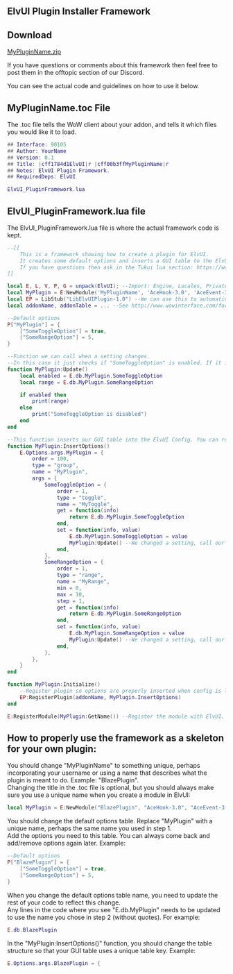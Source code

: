 ## ElvUI Plugin Installer Framework

## Download

[MyPluginName.zip](https://github.com/Repooc/ElvUI-Templates/releases/download/1.0/MyPluginName.zip)

If you have questions or comments about this framework then feel free to post them in the offtopic section of our Discord.  

You can see the actual code and guidelines on how to use it below.  

## MyPluginName.toc File

The .toc file tells the WoW client about your addon, and tells it which files you would like it to load.  

```Lua
## Interface: 90105
## Author: YourName
## Version: 0.1
## Title: |cff1784d1ElvUI|r |cff00b3ffMyPluginName|r
## Notes: ElvUI Plugin Framework.
## RequiredDeps: ElvUI

ElvUI_PluginFramework.lua
```

## ElvUI_PluginFramework.lua file

The ElvUI_PluginFramework.lua file is where the actual framework code is kept.  

```Lua
--[[
	This is a framework showing how to create a plugin for ElvUI.
	It creates some default options and inserts a GUI table to the ElvUI Config.
	If you have questions then ask in the Tukui lua section: https://www.tukui.org/forum/viewforum.php?f=10
]]

local E, L, V, P, G = unpack(ElvUI); --Import: Engine, Locales, PrivateDB, ProfileDB, GlobalDB
local MyPlugin = E:NewModule('MyPluginName', 'AceHook-3.0', 'AceEvent-3.0', 'AceTimer-3.0'); --Create a plugin within ElvUI and adopt AceHook-3.0, AceEvent-3.0 and AceTimer-3.0. We can make use of these later.
local EP = LibStub("LibElvUIPlugin-1.0") --We can use this to automatically insert our GUI tables when ElvUI_Config is loaded.
local addonName, addonTable = ... --See http://www.wowinterface.com/forums/showthread.php?t=51502&p=304704&postcount=2

--Default options
P["MyPlugin"] = {
	["SomeToggleOption"] = true,
	["SomeRangeOption"] = 5,
}

--Function we can call when a setting changes.
--In this case it just checks if "SomeToggleOption" is enabled. If it is it prints the value of "SomeRangeOption", otherwise it tells you that "SomeToggleOption" is disabled.
function MyPlugin:Update()
	local enabled = E.db.MyPlugin.SomeToggleOption
	local range = E.db.MyPlugin.SomeRangeOption

	if enabled then
		print(range)
	else
		print("SomeToggleOption is disabled")
	end
end

--This function inserts our GUI table into the ElvUI Config. You can read about AceConfig here: http://www.wowace.com/addons/ace3/pages/ace-config-3-0-options-tables/
function MyPlugin:InsertOptions()
	E.Options.args.MyPlugin = {
		order = 100,
		type = "group",
		name = "MyPlugin",
		args = {
			SomeToggleOption = {
				order = 1,
				type = "toggle",
				name = "MyToggle",
				get = function(info)
					return E.db.MyPlugin.SomeToggleOption
				end,
				set = function(info, value)
					E.db.MyPlugin.SomeToggleOption = value
					MyPlugin:Update() --We changed a setting, call our Update function
				end,
			},
			SomeRangeOption = {
				order = 1,
				type = "range",
				name = "MyRange",
				min = 0,
				max = 10,
				step = 1,
				get = function(info)
					return E.db.MyPlugin.SomeRangeOption
				end,
				set = function(info, value)
					E.db.MyPlugin.SomeRangeOption = value
					MyPlugin:Update() --We changed a setting, call our Update function
				end,
			},
		},
	}
end

function MyPlugin:Initialize()
	--Register plugin so options are properly inserted when config is loaded
	EP:RegisterPlugin(addonName, MyPlugin.InsertOptions)
end

E:RegisterModule(MyPlugin:GetName()) --Register the module with ElvUI. ElvUI will now call MyPlugin:Initialize() when ElvUI is ready to load our plugin.
```

## How to properly use the framework as a skeleton for your own plugin:

You should change "MyPluginName" to something unique, perhaps incorporating your username or using a name that describes what the plugin is meant to do. Example: "BlazePlugin".  
Changing the title in the .toc file is optional, but you should always make sure you use a unique name when you create a module in ElvUI:  

```Lua
local MyPlugin = E:NewModule("BlazePlugin", "AceHook-3.0", "AceEvent-3.0", "AceTimer-3.0");
```

You should change the default options table. Replace "MyPlugin" with a unique name, perhaps the same name you used in step 1.  
Add the options you need to this table. You can always come back and add/remove options again later. Example:  

```Lua
--Default options
P["BlazePlugin"] = {
	["SomeToggleOption"] = true,
	["SomeRangeOption"] = 5,
}
```

When you change the default options table name, you need to update the rest of your code to reflect this change.  
Any lines in the code where you see "E.db.MyPlugin" needs to be updated to use the name you chose in step 2 (without quotes). For example:  

```Lua
E.db.BlazePlugin
```

In the "MyPlugin:InsertOptions()" function, you should change the table structure so that your GUI table uses a unique table key. Example:  

```Lua
E.Options.args.BlazePlugin = {
```